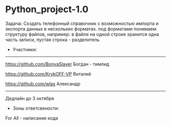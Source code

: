 # Python_project-1.0
Задача: Создать телефонный справочник с возможностью импорта и экспорта данных в нескольких форматах.
под форматами понимаем структуру файлов, например: в файле на одной строке хранится одна часть записи, пустая строка - разделитель
- Участники:
---
https://github.com/BonyaSlayer Богдан - тимлид

https://github.com/KrykOFF-VP  Виталий

https://github.com/wlas        Александр

---
           
Дедлайн до 3 октября
- Зоны ответсвености:

For All - написание кода
